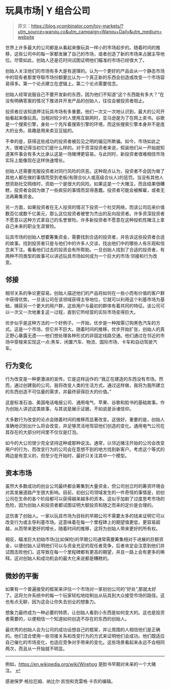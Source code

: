 # 玩具市场| Y 组合公司

> 原文：<https://blog.ycombinator.com/toy-markets/?utm_source=wanqu.co&utm_campaign=Wanqu+Daily&utm_medium=website>

世界上许多最大的公司都是从看起来像玩具一样小的市场起步的。随着时间的推移，这些公司中的每一家都发展了自己的市场，或者创造了新的市场来占据主导地位。尽管如此，创始人还是花时间试图证明他们瞄准的市场已经很大了。

创始人关注他们的市场有多大是有道理的。认为一个更好的产品会从一个静态市场中的现有者那里夺取市场份额要比认为一个真正新的东西会创造或改变一个市场容易得多。第一个论点建立在逻辑上。第二个论点需要信念。

创始人经常说服自己不要开发新的东西，因为他们不知道“这个东西能有多大？”在没有明确答案的情况下推进并开发产品的创始人，往往会被投资者阻止。

投资者应该知道押注玩具市场有多重要。他们一次又一次地认识到，最大的公司开始看起来像玩具。当相对较少的人使用互联网时，亚马逊是为了在网上卖书。谷歌是一个搜索引擎，身处一个充斥着搜索引擎的环境，而这些搜索引擎本身并不是庞大的业务。易趣是用来卖豆豆娃的。

不幸的是，获得这些成功的投资者被后见之明的偏见所欺骗。如今，市场如此之大，很难记得当初它们是什么样的。对于资深投资者来说，假装他们从一开始就知道某件事会有多大比承认这是一场赌博更容易。与此同时，新投资者很难相信市场实际上能像现在这样快速增长。

创始人还需要克服投资者对同行风险的厌恶。这种观点认为，投资者不会因为做了其他人都在做的事情而受到老板(有限合伙人或高级合伙人)的惩罚。当没有其他人想资助社交网络时，资助一个是很大的风险。如果这是一个大赌注，而且结果很糟糕，投资者会因为做了一些疯狂的事情而显得愚蠢。投资者可能会被解雇，或者无法再筹集资金。

另一方面，如果投资者在无人投资的情况下投资一个社交网络，而该公司后来价值数百亿或数千亿美元，那么这位投资者被誉为杰出的反向投资者。许多资深投资者不愿意以这种方式拿自己的名誉冒险。许多新投资者不愿意在这种投机性赌注上拿自己未来的职业生涯冒险。

玩具市场的创始人想要筹集资金，需要找到合适的投资者，并告诉这些投资者合适的故事。找到投资者只是与他们中的许多人交谈，找出他们中的哪些人有乐观和信念来下注。看看他们过去的投资会有所帮助。一旦创始人找到了合适的投资者，有两种不同类型的故事可以讲述玩具市场如何成为一个巨大的市场:邻接和行为改变。

## 邻接

相邻关系的争论更容易。创始人描述他们的产品将如何在一些小而有价值的客户群中获得优势。一旦该公司在该领域获得主导地位，它就可以利用这个利基市场为基础，捕获另一个更大的用户群，这些用户与最初的群体有着共同的特征。该公司可以一次又一次地重复这一过程，直到它所经营的实际市场变得巨大。

优步似乎是这种方法的一个好例子。一开始，优步是一种按需订购黑色汽车的方式。这是一个市场，但它并不巨大。随着时间的推移，优步开始扩张，创始人的真正野心暴露无遗——他们想处理各种形式的非固定线路交通。他们通过在邻近的市场中穿梭来实现这一点:黑车、闲置汽车、物流、国际市场、卡车和自动驾驶汽车。

## 行为变化

行为改变是一种更激进的宣传。它是这样运作的:“我正在建造的东西没有市场。然而，通过创建我的公司，我将改变人类的生活方式。通过这样做，我将为我所建立的东西创造不可估量的需求，并最终获得巨大的价值。”

这是标准石油、美国电话电报公司、通用电气、苹果、谷歌和脸书的基础故事。作为创始人讲述这类故事，与其说是展示证据，不如说是诉诸信仰。

大多数行为改变的论点会随着时间的推移而显著改变。这很好。重要的是，创始人准确地识别出什么将会改变，并足够灵活地驾驭他们创造的变化。通用电气公司在其存在的大部分时间里不仅仅是灯泡。

如今的大公司很少完全坚持这种或那种说法。通常，以邻近赌注开始的公司会改变用户的行为，而改变行为的公司会在意想不到的地方找到新客户。考虑这个等式的两边是有意义的，但至少在开始时，最好只关注其中一个模型。

## 资本市场

虽然大多数成功的创业公司最终都会筹集到大量资金，但公司创立时的筹资环境会对其发展道路产生很大影响。目前，初创公司领域发生的一件奇怪的事情是，初创公司在生命的各个阶段都可以获得越来越多的资本。这似乎加剧了过度思考市场的危险，因为创始人和投资者都试图证明大额投资和随之而来的定价是合理的。

这伤害了创始人。一家以玩具市场为目标的早期公司不需要太多的钱来证明它可以改变行为或主导利基市场。这意味着在每一个里程碑上的期望值更低，更容易超越，从而带来更好的增长，随着时间的推移，这将为创始人带来更好的所有权。

相反，瞄准巨大初始市场(比如保险)的早期公司通常需要筹集相对于进展的巨额资金，以便创始人证明他们可以与资金充足的现任者竞争，后者肯定会注意到他们并试图击败他们。这导致在每一个里程碑都有更高的期望，并且一路上会有更多的稀释。这对创始人和成功机会的最大化来说都是糟糕的。

## 微妙的平衡

如果有一个普遍接受的框架来评估一个市场对一家初创公司的“好处”,那就太好了。这将允许系统中的每一个玩家轻松地绘制出从玩具到大众接受市场的路径。这也有点无聊，因为这会让你失去创业的想象力。

想象力最终成为一种必要的特质，让创始人看到小东西是如何变大的。这也是投资者需要的，以便相信一个知道如何创造不存在的东西的创始人。

最优秀的创始人会为公司的成功设想自己的框架，并让周围的人相信他们是正确的。他们混合使用一些邻接关系和改变行为的方式来证明他们会成功。他们既适应自己催化的市场变化，也适应竞争对手带来的变化。这些场景看起来永远不会相同两次，而且从一开始就不明显。

* * *

例如，https://en.wikipedia.org/wiki/Wirehog 是脸书早期对未来的一个大赌注。 [↩](#footnoteid1)

感谢保罗·格拉厄姆、纳比尔·凯悦和克雷格·卡农的编辑。